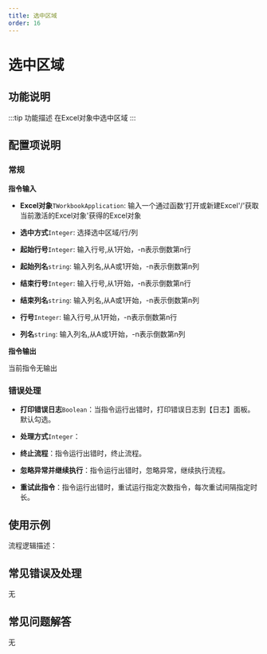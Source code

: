 ```yaml
---
title: 选中区域
order: 16
---
```


# 选中区域

## 功能说明

:::tip 功能描述
在Excel对象中选中区域
:::

## 配置项说明

### 常规

**指令输入**

- **Excel对象**`TWorkbookApplication`: 输入一个通过函数'打开或新建Excel'/'获取当前激活的Excel对象'获得的Excel对象

- **选中方式**`Integer`: 选择选中区域/行/列

- **起始行号**`Integer`: 输入行号,从1开始，-n表示倒数第n行

- **起始列名**`string`: 输入列名,从A或1开始，-n表示倒数第n列

- **结束行号**`Integer`: 输入行号,从1开始，-n表示倒数第n行

- **结束列名**`string`: 输入列名,从A或1开始，-n表示倒数第n列

- **行号**`Integer`: 输入行号,从1开始，-n表示倒数第n行

- **列名**`string`: 输入列名,从A或1开始，-n表示倒数第n列


**指令输出**

当前指令无输出

### 错误处理

- **打印错误日志**`Boolean`：当指令运行出错时，打印错误日志到【日志】面板。默认勾选。

- **处理方式**`Integer`：

 - **终止流程**：指令运行出错时，终止流程。

 - **忽略异常并继续执行**：指令运行出错时，忽略异常，继续执行流程。

 - **重试此指令**：指令运行出错时，重试运行指定次数指令，每次重试间隔指定时长。

## 使用示例

流程逻辑描述：

## 常见错误及处理

无

## 常见问题解答

无

